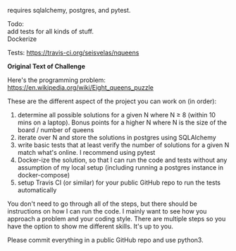 requires sqlalchemy, postgres, and pytest.

Todo: <br>
add tests for all kinds of stuff.<br>
Dockerize<p>
Tests: https://travis-ci.org/seisvelas/nqueens <p>

<b>Original Text of Challenge</b><p>
Here's the programming problem: https://en.wikipedia.org/wiki/Eight_queens_puzzle<p>

These are the different aspect of the project you can work on (in order):<br>
1. determine all possible solutions for a given N where N ≥ 8 (within 10 mins on a laptop). Bonus points for a higher N where N is the size of the board / number of queens<br>
2. iterate over N and store the solutions in postgres using SQLAlchemy<br>
3. write basic tests that at least verify the number of solutions for a given N match what's online. I recommend using pytest<br>
4. Docker-ize the solution, so that I can run the code and tests without any assumption of my local setup (including running a postgres instance in docker-compose)<br>
5. setup Travis CI (or similar) for your public GitHub repo to run the tests automatically<p>

You don't need to go through all of the steps, but there should be instructions on how I can run the code. I mainly want to see how you approach a problem and your coding style. There are multiple steps so you have the option to show me different skills. It's up to you.<p>

Please commit everything in a public GitHub repo and use python3.
